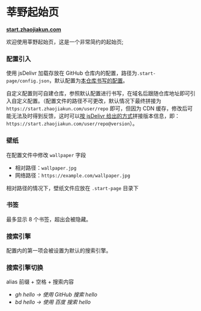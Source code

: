 # 莘野起始页

**[start.zhaojiakun.com](https://start.zhaojiakun.com)**

欢迎使用莘野起始页，这是一个非常简约的起始页;

### 配置引入

使用 jsDelivr 加载存放在 GitHub 仓库内的配置，路径为`.start-page/config.json`，默认配置为[本仓库书写的配置](./.start-page/config.json)。

自定义配置则可自建仓库，参照默认配置进行书写，在域名后跟随仓库地址即可引入自定义配置。（配置文件的路径不可更改，默认情况下最终拼接为 `https://start.zhaojiakun.com/user/repo` 即可，但因为 CDN 缓存，修改后可能无法及时得到反馈，这时可以[按 jsDelivr 给出的方式](https://www.jsdelivr.com/documentation#id-github)拼接版本信息，即：`https://start.zhaojiakun.com/user/repo@version`）。

### 壁纸

在配置文件中修改 `wallpaper` 字段

-   相对路径：`wallpaper.jpg`
-   网络路径：`https://example.com/wallpaper.jpg`

相对路径的情况下，壁纸文件应放在 `.start-page` 目录下

### 书签

最多显示 8 个书签，超出会被隐藏。

### 搜索引擎

配置内的第一项会被设置为默认的搜索引擎。

### 搜索引擎切换

alias 前缀 + 空格 + 搜索内容

-   _gh hello -> 使用 GitHub 搜索 hello_
-   _bd hello -> 使用 百度 搜索 hello_
